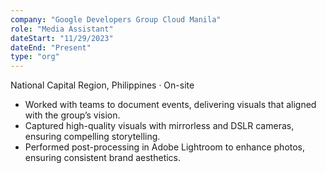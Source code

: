 ```yaml
---
company: "Google Developers Group Cloud Manila"
role: "Media Assistant"
dateStart: "11/29/2023"
dateEnd: "Present"
type: "org"
---
```


National Capital Region, Philippines · On-site

- Worked with teams to document events, delivering visuals that aligned with the group’s vision.
- Captured high-quality visuals with mirrorless and DSLR cameras, ensuring compelling storytelling.
- Performed post-processing in Adobe Lightroom to enhance photos, ensuring consistent brand aesthetics.

<!-- <div class="flex flex-col md:flex-row items-start md:items-center gap-6">
    <div class="flex-wrap w-11/12 md:w-1/3">
        <img src="/work/external/GDGCloud1.webp" alt="GDG Cloud" class="shadow-md rounded-md">
    </div>
    <div class="flex-wrap w-11/12 md:w-1/3">
        <img src="/work/external/GDGCloud2.webp" alt="GDG Cloud" class="shadow-md rounded-md">
    </div>
    <div class="flex-wrap w-11/12 md:w-1/3">
        <img src="/work/external/GDGCloud3.webp" alt="GDG Cloud" class="shadow-md rounded-md">
    </div>
</div> -->
